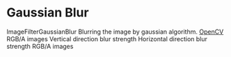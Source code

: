 # Gaussian Blur

<deflist type="narrow">
    <def title="Full Name">
        ImageFilterGaussianBlur
    </def>
    <def title="Description">
        Blurring the image by gaussian algorithm.
    </def>
        <def title="Backend">
            <a href="Modules.md" anchor="opencv" summary="An open-source library dedicated to real-time image processing.">OpenCV</a>
        </def>
    <def title="Input Parameters">
        <deflist type="narrow">
            <def title="Images">
                RGB/A images
            </def>
            <def title="Size X">
                Vertical direction blur strength
            </def>
            <def title="Size Y">
                Horizontal direction blur strength
            </def>
        </deflist>
    </def>
    <def title="Output Parameters">
        <deflist type="narrow">
            <def title="Images">
                RGB/A images
            </def>
        </deflist>
    </def>
</deflist>
